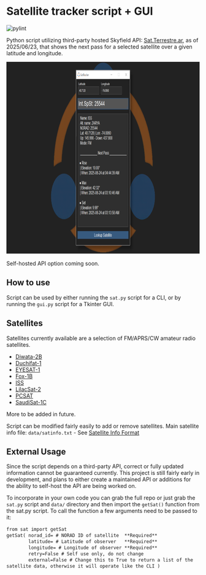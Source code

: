 # Satellite tracker script + GUI
![pylint](https://img.shields.io/badge/PyLint-7.00-orange?logo=python&logoColor=white)

Python script utilizing third-party hosted Skyfield API: [Sat.Terrestre.ar](https://sat.terrestre.ar/), as of 2025/06/23, that shows the next pass for a selected satellite over a given latitude and longitude.

<img src="https://raw.githubusercontent.com/Exclavia/Satellite-Tracker/refs/heads/main/images/screenshot.png" height="500"/>

Self-hosted API option coming soon.

## How to use
Script can be used by either running the `sat.py` script for a CLI, or by running the `gui.py` script for a Tkinter GUI.

## Satellites
Satellites currently available are a selection of FM/APRS/CW amateur radio satellites. 
- [Diwata-2B](https://db.satnogs.org/satellite/HIEK-3729-5596-2727-4744)
- [Duchifat-1](https://db.satnogs.org/satellite/KVVP-7917-6314-8782-3778)
- [EYESAT-1](https://db.satnogs.org/satellite/XTDR-0995-4168-5549-5936)
- [Fox-1B](https://db.satnogs.org/satellite/PMAW-9203-2442-8666-3249)
- [ISS](https://db.satnogs.org/satellite/XSKZ-5603-1870-9019-3066)
- [LilacSat-2](https://db.satnogs.org/satellite/AHVS-7983-8710-8819-8034)
- [PCSAT](https://db.satnogs.org/satellite/MIOI-0494-0446-3367-1916)
- [SaudiSat-1C](https://db.satnogs.org/satellite/IRES-5964-9687-1982-0089)





More to be added in future. 

Script can be modified fairly easily to add or remove satellites. Main satellite info file: `data/satinfo.txt` - See [Satellite Info Format](https://github.com/Exclavia/Satellite-Tracker/blob/main/data%2FREADME.md)


## External Usage
Since the script depends on a third-party API, correct or fully updated information cannot be guaranteed currently. This project is still fairly early in development, and plans to either create a maintained API or additions for the ability to self-host the API are being worked on.

To incorporate in your own code you can grab the full repo or just grab the `sat.py` script and `data/` directory and then import the `getSat()` function from the sat.py script. To call the function a few arguments need to be passed to it:
```
from sat import getSat
getSat( norad_id= # NORAD ID of satellite  **Required**
        latitude= # Latitude of observer   **Required**
        longitude= # Longitude of observer **Required**
        retry=False # Self use only, do not change
        external=False # Change this to True to return a list of the satellite data, otherwise it will operate like the CLI )
```

